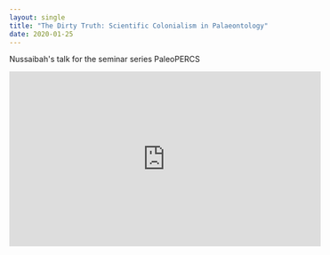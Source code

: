```yaml
---
layout: single
title: "The Dirty Truth: Scientific Colonialism in Palaeontology"
date: 2020-01-25
---
```


Nussaibah's talk for the seminar series PaleoPERCS

<iframe width="560" height="315" src="https://www.youtube.com/embed/6TpTU_20J_I" frameborder="0" allow="accelerometer; autoplay; clipboard-write; encrypted-media; gyroscope; picture-in-picture" allowfullscreen></iframe>